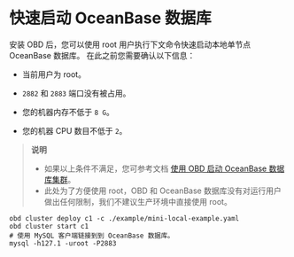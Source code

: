 # 快速启动 OceanBase 数据库

安装 OBD 后，您可以使用 root 用户执行下文命令快速启动本地单节点 OceanBase 数据库。
在此之前您需要确认以下信息：

* 当前用户为 root。

* `2882` 和 `2883` 端口没有被占用。

* 您的机器内存不低于 `8 G`。

* 您的机器 CPU 数目不低于 `2`。

> **说明**
>
> * 如果以上条件不满足，您可参考文档 [使用 OBD 启动 OceanBase 数据库集群](../3.user-guide/2.start-the-oceanbase-cluster-by-using-obd.md)。
> * 此处为了方便使用 root，OBD 和 OceanBase 数据库没有对运行用户做出任何限制，我们不建议生产环境中直接使用 root。

```shell
obd cluster deploy c1 -c ./example/mini-local-example.yaml
obd cluster start c1
# 使用 MySQL 客户端链接到到 OceanBase 数据库。
mysql -h127.1 -uroot -P2883
```
